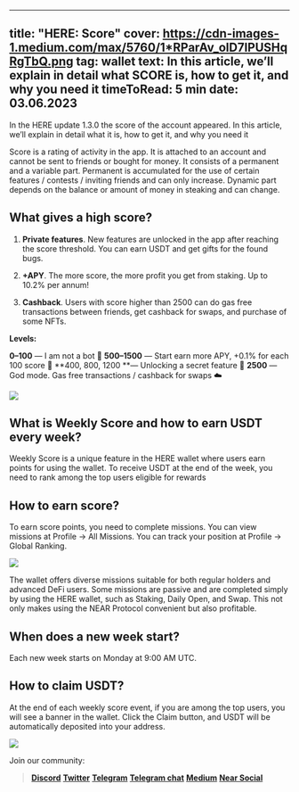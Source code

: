 -----
title: "HERE: Score"
cover: https://cdn-images-1.medium.com/max/5760/1*RParAv_olD7IPUSHqRgTbQ.png
tag: wallet
text: In this article, we’ll explain in detail what SCORE is, how to get it, and why you need it
timeToRead: 5 min
date: 03.06.2023
-----



In the HERE update 1.3.0 the score of the account appeared. In this article, we’ll explain in detail what it is, how to get it, and why you need it

Score is a rating of activity in the app. It is attached to an account and cannot be sent to friends or bought for money. It consists of a permanent and a variable part. Permanent is accumulated for the use of certain features / contests / inviting friends and can only increase. Dynamic part depends on the balance or amount of money in steaking and can change.

## What gives a high score?

1. **Private features**. New features are unlocked in the app after reaching the score threshold. You can earn USDT and get gifts for the found bugs.

2. **+APY**. The more score, the more profit you get from staking. Up to 10.2% per annum!

3. **Cashback**. Users with score higher than 2500 can do gas free transactions between friends, get cashback for swaps, and purchase of some NFTs.

**Levels:**

**0–100** — I am not a bot 🤖 
**500–1500** — Start earn more APY, +0.1% for each 100 score 💸 
**400, 800, 1200 **— Unlocking a secret feature 🔐 
**2500** — God mode. Gas free transactions / cashback for swaps ☁️

![](https://cdn-images-1.medium.com/max/5760/1*RParAv_olD7IPUSHqRgTbQ.png)

## What is Weekly Score and how to earn USDT every week?

Weekly Score is a unique feature in the HERE wallet where users earn points for using the wallet. To receive USDT at the end of the week, you need to rank among the top users eligible for rewards

## How to earn score?

To earn score points, you need to complete missions. You can view missions at Profile -> All Missions. You can track your position at Profile -> Global Ranking.

![](https://cdn-images-1.medium.com/max/880/1*plk-cQor0cf0tvy_56MGcQ.png)

The wallet offers diverse missions suitable for both regular holders and advanced DeFi users. Some missions are passive and are completed simply by using the HERE wallet, such as Staking, Daily Open, and Swap. This not only makes using the NEAR Protocol convenient but also profitable.

## When does a new week start?

Each new week starts on Monday at 9:00 AM UTC.

## How to claim USDT?

At the end of each weekly score event, if you are among the top users, you will see a banner in the wallet. Click the Claim button, and USDT will be automatically deposited into your address.

![](https://cdn-images-1.medium.com/max/800/1*Xch3pYRUfczhYS-oRATMfQ.jpeg)


Join our community:
> [**Discord**](https://discord.gg/AfB5cvtFXH)
> [**Twitter**](https://twitter.com/here_wallet)
> [**Telegram**](https://t.me/herewallet)
> [**Telegram chat**](https://t.me/herewalletchat)
> [**Medium**](https://medium.com/@nearhere)
> [**Near Social**](https://near.social/mob.near/widget/ProfilePage?accountId=mm.herewallet.near)